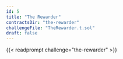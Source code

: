 ```yaml
---
id: 5
title: "The Rewarder"
contractsDir: "the-rewarder"
challengeFile: "TheRewarder.t.sol"
draft: false
---
```


{{< readprompt challenge="the-rewarder" >}}
